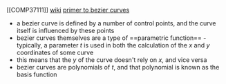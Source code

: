[[COMP37111]]
[wiki](https://en.wikipedia.org/wiki/B%C3%A9zier_curve)
[primer to bezier curves](https://pomax.github.io/bezierinfo/#introduction)

- a bezier curve is defined by a number of control points, and the curve itself is influenced by these points
- bezier curves themselves are a type of ==parametric function== - typically, a parameter $t$ is used in both the calculation of the $x$ and $y$ coordinates of some curve
- this means that the $y$ of the curve doesn't rely on $x$, and vice versa
- bezier curves are polynomials of $t$, and that polynomial is known as the basis function